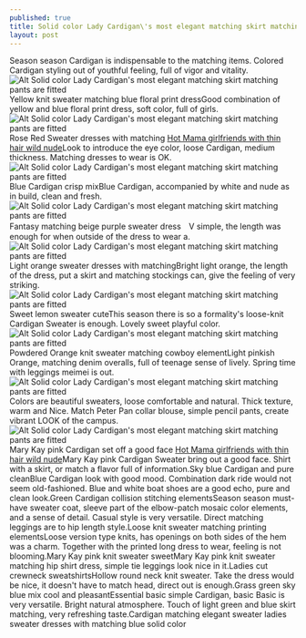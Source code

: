 ```yaml
---
published: true
title: Solid color Lady Cardigan\'s most elegant matching skirt matching pants are fitted
layout: post
---
```

Season season Cardigan is indispensable to the matching items. Colored Cardigan styling out of youthful feeling, full of vigor and vitality.![Alt Solid color Lady Cardigan\'s most elegant matching skirt matching pants are fitted](http://katespadeiphonecase.files.wordpress.com/2016/04/783ee38a.jpeg)Yellow knit sweater matching blue floral print dressGood combination of yellow and blue floral print dress, soft color, full of girls.![Alt Solid color Lady Cardigan\'s most elegant matching skirt matching pants are fitted](http://katespadeiphonecase.files.wordpress.com/2016/04/783ea6f5.jpeg)Rose Red Sweater dresses with matching [Hot Mama girlfriends with thin hair wild nude](http://bestvans.webnode.com/news/hot-mama-girlfriends-with-thin-hair-wild-nude-makeup/)Look to introduce the eye color, loose Cardigan, medium thickness. Matching dresses to wear is OK.![Alt Solid color Lady Cardigan\'s most elegant matching skirt matching pants are fitted](http://katespadeiphonecase.files.wordpress.com/2016/04/784010f7.jpeg)Blue Cardigan crisp mixBlue Cardigan, accompanied by white and nude as in build, clean and fresh.![Alt Solid color Lady Cardigan\'s most elegant matching skirt matching pants are fitted](http://katespadeiphonecase.files.wordpress.com/2016/04/78413ff8.jpeg)Fantasy matching beige purple sweater dress　V simple, the length was enough for when outside of the dress to wear a.![Alt Solid color Lady Cardigan\'s most elegant matching skirt matching pants are fitted](http://katespadeiphonecase.files.wordpress.com/2016/04/783f968f.jpeg)Light orange sweater dresses with matchingBright light orange, the length of the dress, put a skirt and matching stockings can, give the feeling of very striking.![Alt Solid color Lady Cardigan\'s most elegant matching skirt matching pants are fitted](http://katespadeiphonecase.files.wordpress.com/2016/04/783af374.jpeg)Sweet lemon sweater cuteThis season there is so a formality\'s loose-knit Cardigan Sweater is enough. Lovely sweet playful color.![Alt Solid color Lady Cardigan\'s most elegant matching skirt matching pants are fitted](http://katespadeiphonecase.files.wordpress.com/2016/04/7837be64.jpeg)Powdered Orange knit sweater matching cowboy elementLight pinkish Orange, matching denim overalls, full of teenage sense of lively. Spring time with leggings meimei is out.![Alt Solid color Lady Cardigan\'s most elegant matching skirt matching pants are fitted](http://katespadeiphonecase.files.wordpress.com/2016/04/78415f66.jpeg)Colors are beautiful sweaters, loose comfortable and natural. Thick texture, warm and Nice. Match Peter Pan collar blouse, simple pencil pants, create vibrant LOOK of the campus.![Alt Solid color Lady Cardigan\'s most elegant matching skirt matching pants are fitted](http://katespadeiphonecase.files.wordpress.com/2016/04/7835ca07.jpeg)Mary Kay pink Cardigan set off a good face [Hot Mama girlfriends with thin hair wild nude](http://bestvans.webnode.com/news/hot-mama-girlfriends-with-thin-hair-wild-nude-makeup/)Mary Kay pink Cardigan Sweater bring out a good face. Shirt with a skirt, or match a flavor full of information.Sky blue Cardigan and pure cleanBlue Cardigan look with good mood. Combination dark ride would not seem old-fashioned. Blue and white boat shoes are a good echo, pure and clean look.Green Cardigan collision stitching elementsSeason season must-have sweater coat, sleeve part of the elbow-patch mosaic color elements, and a sense of detail. Casual style is very versatile. Direct matching leggings are to hip length style.Loose knit sweater matching printing elementsLoose version type knits, has openings on both sides of the hem was a charm. Together with the printed long dress to wear, feeling is not blooming.Mary Kay pink knit sweater sweetMary Kay pink knit sweater matching hip shirt dress, simple tie leggings look nice in it.Ladies cut crewneck sweatshirtsHollow round neck knit sweater. Take the dress would be nice, it doesn\'t have to match head, direct out is enough.Grass green sky blue mix cool and pleasantEssential basic simple Cardigan, basic Basic is very versatile. Bright natural atmosphere. Touch of light green and blue skirt matching, very refreshing taste.Cardigan matching elegant sweater ladies sweater dresses with matching blue solid color